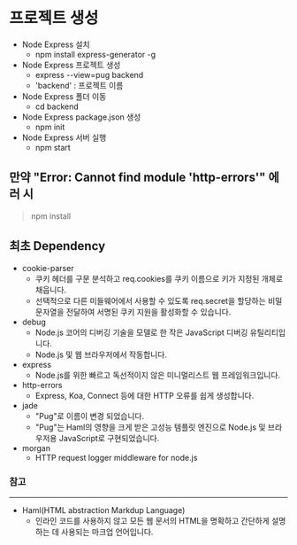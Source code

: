 # 프로젝트 생성

* Node Express 설치
  * npm install express-generator -g
* Node Express 프로젝트 생성
  * express --view=pug backend
  * 'backend' : 프로젝트 이름
* Node Express 폴더 이동
  * cd backend
* Node Express package.json 생성
  * npm init
* Node Express 서버 실행
  * npm start

## 만약 "Error: Cannot find module 'http-errors'" 에러 시

> npm install

## 최초 Dependency

* cookie-parser
  * 쿠키 헤더를 구문 분석하고 req.cookies를 쿠키 이름으로 키가 지정된 개체로 채웁니다.
  * 선택적으로 다른 미들웨어에서 사용할 수 있도록 req.secret을 할당하는 비밀 문자열을 전달하여 서명된 쿠키 지원을 활성화할 수 있습니다.
* debug
  * Node.js 코어의 디버깅 기술을 모델로 한 작은 JavaScript 디버깅 유틸리티입니다.
  * Node.js 및 웹 브라우저에서 작동합니다.
* express
  * Node.js를 위한 빠르고 독선적이지 않은 미니멀리스트 웹 프레임워크입니다.
* http-errors
  * Express, Koa, Connect 등에 대한 HTTP 오류를 쉽게 생성합니다.
* jade
  * "Pug"로 이름이 변경 되었습니다.
  * "Pug"는 Haml의 영향을 크게 받은 고성능 템플릿 엔진으로 Node.js 및 브라우저용 JavaScript로 구현되었습니다.
* morgan
  * HTTP request logger middleware for node.js

### 참고

---

* Haml(HTML abstraction Markdup Language)
  * 인라인 코드를 사용하지 않고 모든 웹 문서의 HTML을 명확하고 간단하게 설명하는 데 사용되는 마크업 언어입니다.
